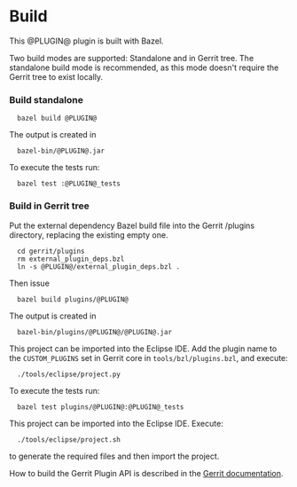 Build
=====

This @PLUGIN@ plugin is built with Bazel.

Two build modes are supported: Standalone and in Gerrit tree.
The standalone build mode is recommended, as this mode doesn't require
the Gerrit tree to exist locally.

### Build standalone

```
  bazel build @PLUGIN@
```

The output is created in

```
  bazel-bin/@PLUGIN@.jar
```

To execute the tests run:

```
  bazel test :@PLUGIN@_tests
```

### Build in Gerrit tree

Put the external dependency Bazel build file into the Gerrit /plugins directory,
replacing the existing empty one.

```
  cd gerrit/plugins
  rm external_plugin_deps.bzl
  ln -s @PLUGIN@/external_plugin_deps.bzl .
```

Then issue

```
  bazel build plugins/@PLUGIN@
```

The output is created in

```
  bazel-bin/plugins/@PLUGIN@/@PLUGIN@.jar
```

This project can be imported into the Eclipse IDE.
Add the plugin name to the `CUSTOM_PLUGINS` set in
Gerrit core in `tools/bzl/plugins.bzl`, and execute:

```
  ./tools/eclipse/project.py
```

To execute the tests run:

```
  bazel test plugins/@PLUGIN@:@PLUGIN@_tests
```

This project can be imported into the Eclipse IDE. Execute:

```
  ./tools/eclipse/project.sh
```

to generate the required files and then import the project.

How to build the Gerrit Plugin API is described in the [Gerrit
documentation](../../../Documentation/dev-bazel.html#_extension_and_plugin_api_jar_files).
